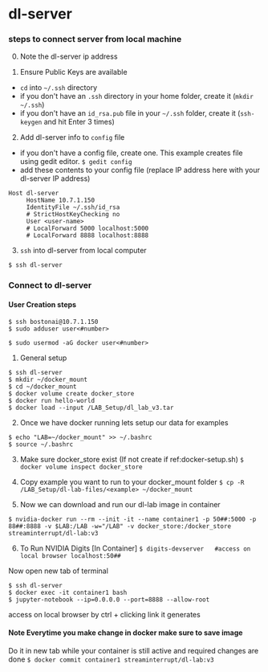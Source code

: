 # dl-server

### steps to connect server from local machine

0. Note the dl-server ip address

1. Ensure Public Keys are available

- `cd` into `~/.ssh` directory
- if you don't have an `.ssh` directory in your home folder, create it (`mkdir ~/.ssh`)
- if you don't have an `id_rsa.pub` file in your `~/.ssh` folder, create it (`ssh-keygen` and hit Enter 3 times)

2. Add dl-server info to `config` file
- if you don't have a config file, create one. This example creates file using gedit editor.
`$ gedit config`
- add these contents to your config file (replace IP address here with your dl-server IP address)
```
Host dl-server
     HostName 10.7.1.150
     IdentityFile ~/.ssh/id_rsa
     # StrictHostKeyChecking no  
     User <user-name>
     # LocalForward 5000 localhost:5000
     # LocalForward 8888 localhost:8888
```

3. `ssh` into dl-server from local computer
```
$ ssh dl-server   
```

### Connect to dl-server

#### User Creation steps
```
$ ssh bostonai@10.7.1.150
$ sudo adduser user<#number>

$ sudo usermod -aG docker user<#number>
```

1. General setup
```
$ ssh dl-server
$ mkdir ~/docker_mount
$ cd ~/docker_mount
$ docker volume create docker_store
$ docker run hello-world
$ docker load --input /LAB_Setup/dl_lab_v3.tar
```

2. Once we have docker running lets setup our data for examples
```
$ echo "LAB=~/docker_mount" >> ~/.bashrc
$ source ~/.bashrc 
```

3. Make sure docker_store exist (If not create if ref:docker-setup.sh)
`$ docker volume inspect docker_store`

4. Copy example you want to run to your docker_mount folder
`$ cp -R /LAB_Setup/dl-lab-files/<example> ~/docker_mount`

5. Now we can download and run our dl-lab image in container
```
$ nvidia-docker run --rm --init -it --name container1 -p 50##:5000 -p 88##:8888 -v $LAB:/LAB -w="/LAB" -v docker_store:/docker_store streaminterrupt/dl-lab:v3
```
6. To Run NVIDIA Digits [In Container]
`$ digits-devserver   #access on local browser localhost:50##`

Now open new tab of terminal
```
$ ssh dl-server
$ docker exec -it container1 bash
$ jupyter-notebook --ip=0.0.0.0 --port=8888 --allow-root  
```
access on local browser by ctrl + clicking link it generates

#### Note Everytime you make change in docker make sure to save image
Do it in new tab while your container is still active and required changes are done
`$ docker commit container1 streaminterrupt/dl-lab:v3` 

